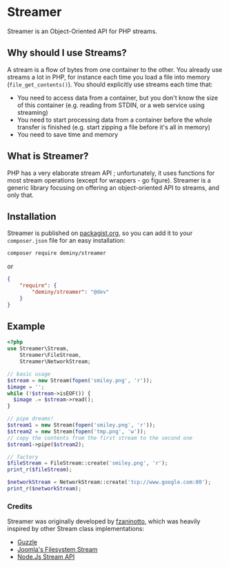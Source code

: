 # Streamer

Streamer is an Object-Oriented API for PHP streams.

## Why should I use Streams?

A stream is a flow of bytes from one container to the other. You already use streams a lot in PHP, for instance each time you load a file into memory (`file_get_contents()`). You should explicitly use streams each time that:

* You need to access data from a container, but you don't know the size of this container (e.g. reading from STDIN, or a web service using streaming)
* You need to start processing data from a container before the whole transfer is finished (e.g. start zipping a file before it's all in memory)
* You need to save time and memory

## What is Streamer?

PHP has a very elaborate stream API ; unfortunately, it uses functions for most stream operations (except for wrappers - go figure). Streamer is a generic library focusing on offering an object-oriented API to streams, and only that.

## Installation

Streamer is published on [packagist.org](http://packagist.org/packages/deminy/streamer), so you can add it to your `composer.json` file for an easy installation:

```sh
composer require deminy/streamer
```

or

```json
{
    "require": {
        "deminy/streamer": "@dev"
    }
}
```

## Example

```php
<?php
use Streamer\Stream,
	Streamer\FileStream,
	Streamer\NetworkStream;

// basic usage
$stream = new Stream(fopen('smiley.png', 'r'));
$image = '';
while (!$stream->isEOF()) {
  $image .= $stream->read();
}

// pipe dreams!
$stream1 = new Stream(fopen('smiley.png', 'r'));
$stream2 = new Stream(fopen('tmp.png', 'w'));
// copy the contents from the first stream to the second one
$stream1->pipe($stream2);

// factory
$fileStream = FileStream::create('smiley.png', 'r');
print_r($fileStream);

$networkStream = NetworkStream::create('tcp://www.google.com:80');
print_r($networkStream);
```

### Credits

Streamer was originally developed by [fzaninotto](https://github.com/fzaninotto/Streamer), which was heavily inspired by other Stream class implementations:

* [Guzzle](https://github.com/guzzle/streams/blob/ce5a645ee89ea0914db1f601b917b8bf211e3630/src/Stream.php)
* [Joomla's Filesystem Stream](http://api.joomla.org/__filesource/fsource_Joomla-Platform_FileSystem--_librariesjoomlafilesystemstream.php.html)
* [Node.Js Stream API](http://nodejs.org/api/stream.html)
